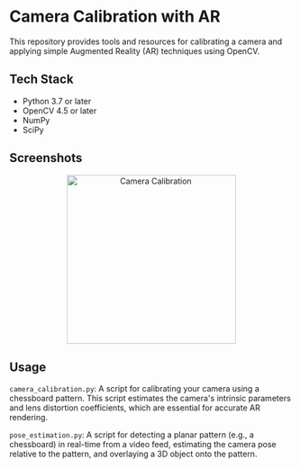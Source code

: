 # Camera Calibration with AR

This repository provides tools and resources for calibrating a camera and applying simple Augmented Reality (AR) techniques using OpenCV. 

## Tech Stack

- Python 3.7 or later
- OpenCV 4.5 or later
- NumPy
- SciPy

## Screenshots

<p align="center">
  <a href="https://github.com/behzod1996/opencv-samples"><img width="300px" alt="Camera Calibration" src="https://github.com/behzodhalil/opencv-samples/blob/main/docs/images/camera_calibration_screenshot.png?raw=true"/></a> <br>
</p>

## Usage

`camera_calibration.py`: A script for calibrating your camera using a chessboard pattern. This script estimates the camera's intrinsic parameters and lens distortion coefficients, which are essential for accurate AR rendering.

`pose_estimation.py`: A script for detecting a planar pattern (e.g., a chessboard) in real-time from a video feed, estimating the camera pose relative to the pattern, and overlaying a 3D object onto the pattern.
